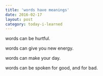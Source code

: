 ```yaml
---
title: 'words have meanings'
date: 2016-02-17
layout: post
category: today-i-learned
---
```


words can be hurtful.

words can give you new energy.

words can make your day.

words can be spoken for good, and for bad.
